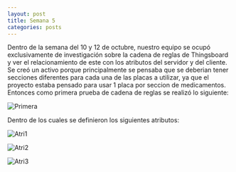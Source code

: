 ```yaml
---
layout: post
title: Semana 5
categories: posts
---
```


Dentro de la semana del 10 y 12 de octubre, nuestro equipo se ocupó exclusivamente de investigación sobre la cadena de reglas de Thingsboard y ver el relacionamiento de este con los atributos del servidor y del cliente.
Se creó un activo porque principalmente se pensaba que se deberian tener secciones diferentes para cada una de las placas a utilizar, ya que el proyecto estaba pensado para usar 1 placa por seccion de medicamentos.
Entonces como primera prueba de cadena de reglas se realizó lo siguiente:

![Primera](/proyecto-pick-to-pharmacy/assets/PrimeraCadena.png)  

Dentro de los cuales se definieron los siguientes atributos:  

![Atri1](/proyecto-pick-to-pharmacy/assets/Atributos1.png)  

![Atri2](/proyecto-pick-to-pharmacy/assets/Atributos2.png)  

![Atri3](/proyecto-pick-to-pharmacy/assets/Atributos3.png) 


